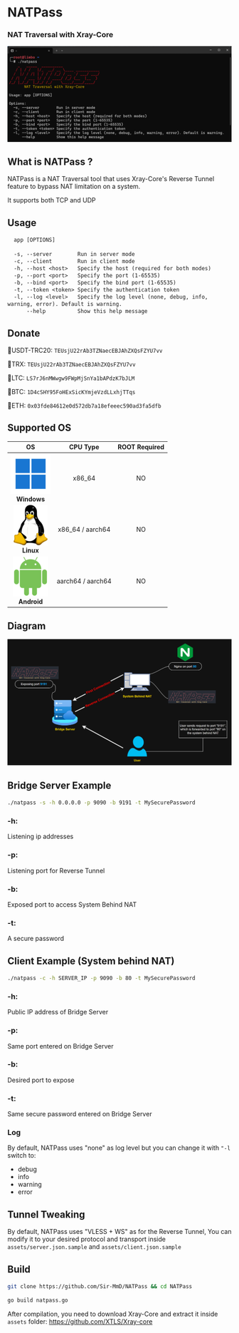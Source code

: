 # NATPass
### NAT Traversal with Xray-Core
![App Screenshot](https://raw.githubusercontent.com/Sir-MmD/NATPass/refs/heads/main/pics/natpass.png)

## What is NATPass ?
NATPass is a NAT Traversal tool that uses Xray-Core's Reverse Tunnel feature to bypass NAT limitation on a system.

It supports both TCP and UDP

## Usage
```
  app [OPTIONS]

  -s, --server        Run in server mode
  -c, --client        Run in client mode
  -h, --host <host>   Specify the host (required for both modes)
  -p, --port <port>   Specify the port (1-65535)
  -b, --bind <port>   Specify the bind port (1-65535)
  -t, --token <token> Specify the authentication token
  -l, --log <level>   Specify the log level (none, debug, info, warning, error). Default is warning.
      --help          Show this help message
```

## Donate
🔹USDT-TRC20: ```TEUsjU22rAb3TZNaecEBJAhZXQsFZYU7vv```

🔹TRX: ```TEUsjU22rAb3TZNaecEBJAhZXQsFZYU7vv```

🔹LTC: ```LS7rJ6nMWwgw9FWpMjSnYa1bAPdzK7bJLM```

🔹BTC: ```1D4cSHY95FoHExSicKYmjeVzdLLxhjTTqs```

🔹ETH: ```0x03fde84612e0d572db7a18efeeec590ad3fa5dfb```

## Supported OS

| OS  | CPU Type         | ROOT Required |
|:--------------:|:----------------:|:----------------:
|![App Screenshot](https://raw.githubusercontent.com/Sir-MmD/NATPass/refs/heads/main/pics/windows.png)<div align="center">**Windows**| x86_64 | NO
| ![App Screenshot](https://raw.githubusercontent.com/Sir-MmD/NATPass/refs/heads/main/pics/linux.png)<div align="center">**Linux** | x86_64 / aarch64 | NO
| ![App Screenshot](https://raw.githubusercontent.com/Sir-MmD/NATPass/refs/heads/main/pics/android.png)                                            <div align="center">**Android** | aarch64 / aarch64 | NO

## Diagram
![App Screenshot](https://raw.githubusercontent.com/Sir-MmD/NATPass/refs/heads/main/pics/diagram.png)

## Bridge Server Example
```bash
./natpass -s -h 0.0.0.0 -p 9090 -b 9191 -t MySecurePassword
```
### -h: 
Listening ip addresses
### -p: 
Listening port for Reverse Tunnel
### -b: 
Exposed port to access System Behind NAT
### -t: 
A secure password 

## Client Example (System behind NAT)
```bash
./natpass -c -h SERVER_IP -p 9090 -b 80 -t MySecurePassword
```
### -h: 
Public IP address of Bridge Server 
### -p: 
Same port entered on Bridge Server
### -b: 
Desired port to expose
### -t: 
Same secure password entered on Bridge Server

### Log
By default, NATPass uses "none" as log level but you can change it with ```"-l``` switch to:

- debug
- info
- warning
- error

## Tunnel Tweaking 
By default, NATPass uses "VLESS + WS" as for the Reverse Tunnel, You can modify it to your desired protocol and transport inside ```assets/server.json.sample``` and ```assets/client.json.sample```
## Build
```bash
git clone https://github.com/Sir-MmD/NATPass && cd NATPass
```
```bash
go build natpass.go
```
After compilation, you need to download Xray-Core and extract it inside ```assets``` folder: https://github.com/XTLS/Xray-core
